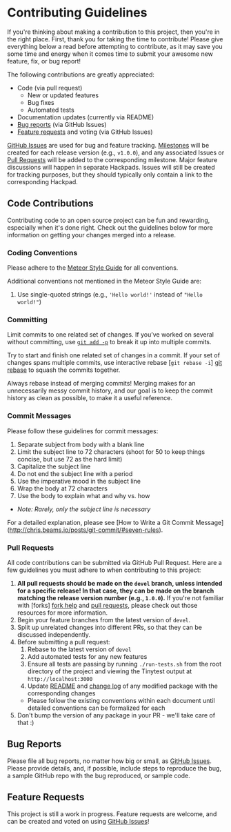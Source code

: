 # Contributing Guidelines

If you're thinking about making a contribution to this project, then you're in 
the right place. First, thank you for taking the time to contribute! Please give 
everything below a read before attempting to contribute, as it may save you some 
time and energy when it comes time to submit your awesome new feature, fix, or 
bug report!

The following contributions are greatly appreciated:
- Code (via pull request)
  - New or updated features
  - Bug fixes
  - Automated tests 
- Documentation updates (currently via README)
- [Bug reports](#bug-reports) (via GitHub Issues)
- [Feature requests](#feature-requests) and voting (via GitHub Issues)

[GitHub Issues] are used for bug and feature tracking. [Milestones] will be 
created for each release version (e.g., `v1.0.0`), and any associated Issues or 
[Pull Requests] will be added to the corresponding milestone. Major feature 
discussions will happen in separate Hackpads. Issues will still be created for 
tracking purposes, but they should typically only contain a link to the 
corresponding Hackpad.


## Code Contributions

Contributing code to an open source project can be fun and rewarding, especially 
when it's done right. Check out the guidelines below for more information on 
getting your changes merged into a release.


### Coding Conventions

Please adhere to the [Meteor Style Guide] for all conventions. 
 
Additional conventions not mentioned in the Meteor Style Guide are:

1. Use single-quoted strings (e.g., `'Hello world!'` instead of `"Hello 
   world!"`)


### Committing

Limit commits to one related set of changes. If you’ve worked on several without 
committing, use [`git add -p`](http://nuclearsquid.com/writings/git-add/) to 
break it up into multiple commits.

Try to start and finish one related set of changes in a commit. If your set of 
changes spans multiple commits, use interactive rebase [`git rebase -i`]
[git rebase] to squash the commits together.

Always rebase instead of merging commits! Merging makes for an unnecessarily 
messy commit history, and our goal is to keep the commit history as clean as 
possible, to make it a useful reference.


### Commit Messages

Please follow these guidelines for commit messages:

1. Separate subject from body with a blank line
1. Limit the subject line to 72 characters (shoot for 50 to keep things concise, 
   but use 72 as the hard limit)
1. Capitalize the subject line
1. Do not end the subject line with a period
1. Use the imperative mood in the subject line
1. Wrap the body at 72 characters
1. Use the body to explain what and why vs. how
  - _Note: Rarely, only the subject line is necessary_

For a detailed explanation, please see [How to Write a Git Commit Message]
(http://chris.beams.io/posts/git-commit/#seven-rules).


### Pull Requests

All code contributions can be submitted via GitHub Pull Request. Here are a few 
guidelines you must adhere to when contributing to this project:

1. **All pull requests should be made on the `devel` branch, unless intended for 
   a specific release! In that case, they can be made on the branch matching the 
   release version number (e.g., `1.0.0`).** If you're not familiar with [forks]
   [fork help] and [pull requests][pull request help], please check out those 
   resources for more information.
1. Begin your feature branches from the latest version of `devel`.
1. Split up unrelated changes into different PRs, so that they can be discussed 
   independently.
1. Before submitting a pull request:
   1. Rebase to the latest version of `devel`
   1. Add automated tests for any new features 
   1. Ensure all tests are passing by running `./run-tests.sh` from the root 
      directory of the project and viewing the Tinytest output at 
      `http://localhost:3000`
   1. Update [README] and [change log] of any modified package with the 
      corresponding changes
     - Please follow the existing conventions within each document until 
       detailed conventions can be formalized for each
1. Don't bump the version of any package in your PR - we'll take care of that :)


## Bug Reports

Please file all bug reports, no matter how big or small, as [GitHub Issues]. 
Please provide details, and, if possible, include steps to reproduce the bug, a 
sample GitHub repo with the bug reproduced, or sample code.


## Feature Requests

This project is still a work in progress. Feature requests are welcome, and can 
be created and voted on using [GitHub Issues]!


[readme]:               https://github.com/stubailo/meteor-rest/blob/devel/packages/rest/README.md
[change log]:           https://github.com/stubailo/meteor-rest/blob/devel/packages/rest/README.md/#change-log
[github issues]:        https://github.com/stubailo/meteor-rest/issues
[pull requests]:        https://github.com/stubailo/meteor-rest/pulls?q=is%3Aopen+is%3Apr
[milestones]:           https://github.com/stubailo/meteor-rest/milestones
[meteor style guide]:   https://github.com/meteor/meteor/wiki/Meteor-Style-Guide
[git rebase]:           https://www.atlassian.com/git/tutorials/rewriting-history/git-rebase-i
[fork help]:            https://help.github.com/articles/fork-a-repo/
[pull request help]:    https://help.github.com/articles/using-pull-requests/
